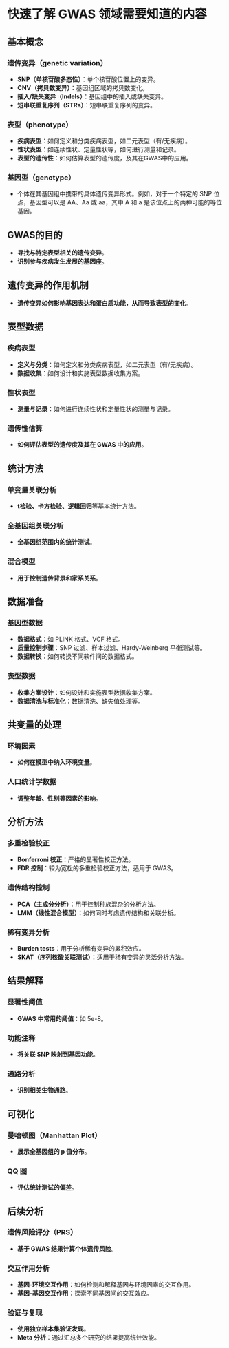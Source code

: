 # 快速了解 GWAS 领域需要知道的内容

## 基本概念

### 遗传变异（genetic variation）
- **SNP（单核苷酸多态性）**：单个核苷酸位置上的变异。
- **CNV（拷贝数变异）**：基因组区域的拷贝数变化。
- **插入/缺失变异（Indels）**：基因组中的插入或缺失变异。
- **短串联重复序列（STRs）**：短串联重复序列的变异。

### 表型（phenotype）
- **疾病表型**：如何定义和分类疾病表型，如二元表型（有/无疾病）。
- **性状表型**：如连续性状、定量性状等，如何进行测量和记录。
- **表型的遗传性**：如何估算表型的遗传度，及其在GWAS中的应用。

### 基因型（genotype）
- 个体在其基因组中携带的具体遗传变异形式。例如，对于一个特定的 SNP 位点，基因型可以是 AA、Aa 或 aa，其中 A 和 a 是该位点上的两种可能的等位基因。

## GWAS的目的
- **寻找与特定表型相关的遗传变异**。
- **识别参与疾病发生发展的基因座**。

## 遗传变异的作用机制
- **遗传变异如何影响基因表达和蛋白质功能，从而导致表型的变化**。

## 表型数据

### 疾病表型
- **定义与分类**：如何定义和分类疾病表型，如二元表型（有/无疾病）。
- **数据收集**：如何设计和实施表型数据收集方案。

### 性状表型
- **测量与记录**：如何进行连续性状和定量性状的测量与记录。

### 遗传性估算
- **如何评估表型的遗传度及其在 GWAS 中的应用**。

## 统计方法

### 单变量关联分析
- **t检验、卡方检验、逻辑回归**等基本统计方法。

### 全基因组关联分析
- **全基因组范围内的统计测试**。

### 混合模型
- **用于控制遗传背景和家系关系**。

## 数据准备

### 基因型数据
- **数据格式**：如 PLINK 格式、VCF 格式。
- **质量控制步骤**：SNP 过滤、样本过滤、Hardy-Weinberg 平衡测试等。
- **数据转换**：如何转换不同软件间的数据格式。

### 表型数据
- **收集方案设计**：如何设计和实施表型数据收集方案。
- **数据清洗与标准化**：数据清洗、缺失值处理等。

## 共变量的处理

### 环境因素
- **如何在模型中纳入环境变量**。

### 人口统计学数据
- **调整年龄、性别等因素的影响**。

## 分析方法

### 多重检验校正
- **Bonferroni 校正**：严格的显著性校正方法。
- **FDR 控制**：较为宽松的多重检验校正方法，适用于 GWAS。

### 遗传结构控制
- **PCA（主成分分析）**：用于控制种族混杂的分析方法。
- **LMM（线性混合模型）**：如何同时考虑遗传结构和关联分析。

### 稀有变异分析
- **Burden tests**：用于分析稀有变异的累积效应。
- **SKAT（序列核酸关联测试）**：适用于稀有变异的灵活分析方法。

## 结果解释

### 显著性阈值
- **GWAS 中常用的阈值**：如 5e-8。

### 功能注释
- **将关联 SNP 映射到基因功能**。

### 通路分析
- **识别相关生物通路**。

## 可视化

### 曼哈顿图（Manhattan Plot）
- **展示全基因组的 p 值分布**。

### QQ 图
- **评估统计测试的偏差**。

## 后续分析

### 遗传风险评分（PRS）
- **基于 GWAS 结果计算个体遗传风险**。

### 交互作用分析
- **基因-环境交互作用**：如何检测和解释基因与环境因素的交互作用。
- **基因-基因交互作用**：探索不同基因间的交互效应。

### 验证与复现
- **使用独立样本集验证发现**。
- **Meta 分析**：通过汇总多个研究的结果提高统计效能。